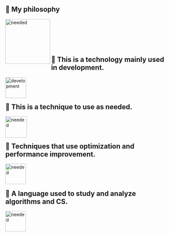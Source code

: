 ## 🔗 My philosophy


<img align="left" src="https://github.com/user-attachments/assets/b796fa07-661e-4e77-9764-1a20e588d0ea" alt="needed" height="140px"/>


</br>
</br>
</br>
</br>
</br>

## 🔗 This is a technology mainly used in development.
<img align="left" src="https://github.com/user-attachments/assets/fe1219cb-3d3b-4d35-866a-9995ddd428da" alt="development" height="65px"/>


</br>
</br>
</br>

## 🔗 This is a technique to use as needed.
<img align="left" src="https://github.com/user-attachments/assets/2014508c-c730-4899-a415-6696b8880020" alt="needed" height="67px"/>


</br>
</br>
</br>

## 🔗 Techniques that use optimization and performance improvement.
<img align="left" src="https://github.com/user-attachments/assets/7b7ac6ee-962a-4200-80fe-ba44a6c356b2" alt="needed" height="64px"/>


</br>
</br>
</br>

## 🔗 A language used to study and analyze algorithms and CS.
<img align="left" src="https://github.com/user-attachments/assets/14577641-f471-49e7-adc5-37f9995aa1f3" alt="needed" height="64px"/>


</br>
</br>
</br>
